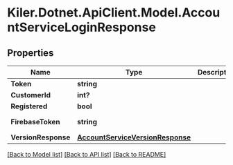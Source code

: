 # Kiler.Dotnet.ApiClient.Model.AccountServiceLoginResponse

## Properties

Name | Type | Description | Notes
------------ | ------------- | ------------- | -------------
**Token** | **string** |  | [optional] 
**CustomerId** | **int?** |  | [optional] 
**Registered** | **bool** |  | [optional] 
**FirebaseToken** | **string** |  | [optional] [readonly] 
**VersionResponse** | [**AccountServiceVersionResponse**](AccountServiceVersionResponse.md) |  | [optional] 

[[Back to Model list]](../README.md#documentation-for-models) [[Back to API list]](../README.md#documentation-for-api-endpoints) [[Back to README]](../README.md)


